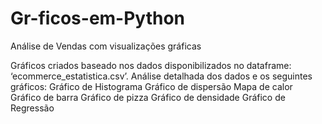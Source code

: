 # Gr-ficos-em-Python
Análise de Vendas com visualizações gráficas

Gráficos criados baseado nos dados disponibilizados no dataframe: ‘ecommerce_estatistica.csv’.
Análise detalhada dos dados e os seguintes gráficos:
Gráfico de Histograma
Gráfico de dispersão
Mapa de calor
Gráfico de barra
Gráfico de pizza
Gráfico de densidade
Gráfico de Regressão

